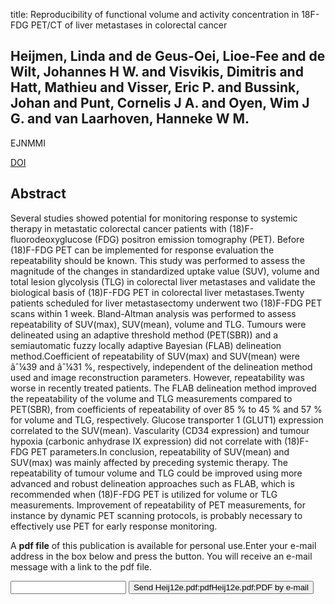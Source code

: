 title: Reproducibility of functional volume and activity concentration in 18F-FDG PET/CT of liver metastases in colorectal cancer

## Heijmen, Linda and de Geus-Oei, Lioe-Fee and de Wilt, Johannes H W. and Visvikis, Dimitris and Hatt, Mathieu and Visser, Eric P. and Bussink, Johan and Punt, Cornelis J A. and Oyen, Wim J G. and van Laarhoven, Hanneke W M.
EJNMMI

<a href="https://doi.org/10.1007/s00259-012-2233-6">DOI</a>

## Abstract
Several studies showed potential for monitoring response to systemic therapy in metastatic colorectal cancer patients with (18)F-fluorodeoxyglucose (FDG) positron emission tomography (PET). Before (18)F-FDG PET can be implemented for response evaluation the repeatability should be known. This study was performed to assess the magnitude of the changes in standardized uptake value (SUV), volume and total lesion glycolysis (TLG) in colorectal liver metastases and validate the biological basis of (18)F-FDG PET in colorectal liver metastases.Twenty patients scheduled for liver metastasectomy underwent two (18)F-FDG PET scans within 1 week. Bland-Altman analysis was performed to assess repeatability of SUV(max), SUV(mean), volume and TLG. Tumours were delineated using an adaptive threshold method (PET(SBR)) and a semiautomatic fuzzy locally adaptive Bayesian (FLAB) delineation method.Coefficient of repeatability of SUV(max) and SUV(mean) were âˆ¼39 and âˆ¼31 %, respectively, independent of the delineation method used and image reconstruction parameters. However, repeatability was worse in recently treated patients. The FLAB delineation method improved the repeatability of the volume and TLG measurements compared to PET(SBR), from coefficients of repeatability of over 85 % to 45 % and 57 % for volume and TLG, respectively. Glucose transporter 1 (GLUT1) expression correlated to the SUV(mean). Vascularity (CD34 expression) and tumour hypoxia (carbonic anhydrase IX expression) did not correlate with (18)F-FDG PET parameters.In conclusion, repeatability of SUV(mean) and SUV(max) was mainly affected by preceding systemic therapy. The repeatability of tumour volume and TLG could be improved using more advanced and robust delineation approaches such as FLAB, which is recommended when (18)F-FDG PET is utilized for volume or TLG measurements. Improvement of repeatability of PET measurements, for instance by dynamic PET scanning protocols, is probably necessary to effectively use PET for early response monitoring.

A <b>pdf file</b> of this publication is available for personal use.Enter your e-mail address in the box below and press the button. You will receive an e-mail message with a link to the pdf file.
<form action="sender.php">  <input type="text" name="email">  <input type="submit" value="Send Heij12e.pdf:pdfHeij12e.pdf:PDF by e-mail"></form>